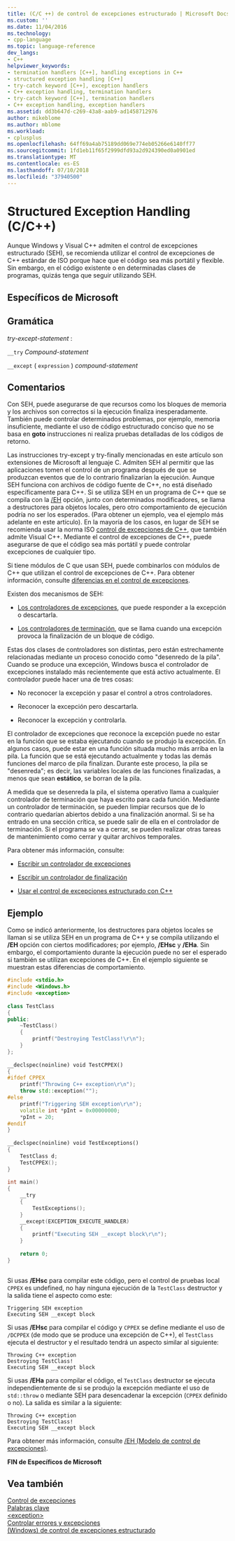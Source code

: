 ```yaml
---
title: (C/C ++) de control de excepciones estructurado | Microsoft Docs
ms.custom: ''
ms.date: 11/04/2016
ms.technology:
- cpp-language
ms.topic: language-reference
dev_langs:
- C++
helpviewer_keywords:
- termination handlers [C++], handling exceptions in C++
- structured exception handling [C++]
- try-catch keyword [C++], exception handlers
- C++ exception handling, termination handlers
- try-catch keyword [C++], termination handlers
- C++ exception handling, exception handlers
ms.assetid: dd3b647d-c269-43a8-aab9-ad1458712976
author: mikeblome
ms.author: mblome
ms.workload:
- cplusplus
ms.openlocfilehash: 64ff69a4ab75189dd069e774eb05266e6140ff77
ms.sourcegitcommit: 1fd1eb11f65f2999dfd93a2d924390ed0a0901ed
ms.translationtype: MT
ms.contentlocale: es-ES
ms.lasthandoff: 07/10/2018
ms.locfileid: "37940500"
---
```

# <a name="structured-exception-handling-cc"></a>Structured Exception Handling (C/C++)
Aunque Windows y Visual C++ admiten el control de excepciones estructurado (SEH), se recomienda utilizar el control de excepciones de C++ estándar de ISO porque hace que el código sea más portátil y flexible. Sin embargo, en el código existente o en determinadas clases de programas, quizás tenga que seguir utilizando SEH.  
  
## <a name="microsoft-specific"></a>Específicos de Microsoft  
  
## <a name="grammar"></a>Gramática  
 *try-except-statement* :  
  
 `__try` *Compound-statement*  
  
 `__except` ( `expression` ) *compound-statement*  
  
## <a name="remarks"></a>Comentarios  
 Con SEH, puede asegurarse de que recursos como los bloques de memoria y los archivos son correctos si la ejecución finaliza inesperadamente. También puede controlar determinados problemas, por ejemplo, memoria insuficiente, mediante el uso de código estructurado conciso que no se basa en **goto** instrucciones ni realiza pruebas detalladas de los códigos de retorno.  
  
 Las instrucciones try-except y try-finally mencionadas en este artículo son extensiones de Microsoft al lenguaje C. Admiten SEH al permitir que las aplicaciones tomen el control de un programa después de que se produzcan eventos que de lo contrario finalizarían la ejecución. Aunque SEH funciona con archivos de código fuente de C++, no está diseñado específicamente para C++. Si se utiliza SEH en un programa de C++ que se compila con la [/EH](../build/reference/eh-exception-handling-model.md) opción, junto con determinados modificadores, se llama a destructores para objetos locales, pero otro comportamiento de ejecución podría no ser los esperados. (Para obtener un ejemplo, vea el ejemplo más adelante en este artículo). En la mayoría de los casos, en lugar de SEH se recomienda usar la norma ISO [control de excepciones de C++](../cpp/try-throw-and-catch-statements-cpp.md), que también admite Visual C++. Mediante el control de excepciones de C++, puede asegurarse de que el código sea más portátil y puede controlar excepciones de cualquier tipo.  
  
 Si tiene módulos de C que usan SEH, puede combinarlos con módulos de C++ que utilizan el control de excepciones de C++. Para obtener información, consulte [diferencias en el control de excepciones](../cpp/exception-handling-differences.md).  
  
 Existen dos mecanismos de SEH:  
  
-   [Los controladores de excepciones](../cpp/writing-an-exception-handler.md), que puede responder a la excepción o descartarla.  
  
-   [Los controladores de terminación](../cpp/writing-a-termination-handler.md), que se llama cuando una excepción provoca la finalización de un bloque de código.  
  
 Estas dos clases de controladores son distintas, pero están estrechamente relacionadas mediante un proceso conocido como "desenredo de la pila". Cuando se produce una excepción, Windows busca el controlador de excepciones instalado más recientemente que está activo actualmente. El controlador puede hacer una de tres cosas:  
  
-   No reconocer la excepción y pasar el control a otros controladores.  
  
-   Reconocer la excepción pero descartarla.  
  
-   Reconocer la excepción y controlarla.  
  
 El controlador de excepciones que reconoce la excepción puede no estar en la función que se estaba ejecutando cuando se produjo la excepción. En algunos casos, puede estar en una función situada mucho más arriba en la pila. La función que se está ejecutando actualmente y todas las demás funciones del marco de pila finalizan. Durante este proceso, la pila se "desenreda"; es decir, las variables locales de las funciones finalizadas, a menos que sean **estático**, se borran de la pila.  
  
 A medida que se desenreda la pila, el sistema operativo llama a cualquier controlador de terminación que haya escrito para cada función. Mediante un controlador de terminación, se pueden limpiar recursos que de lo contrario quedarían abiertos debido a una finalización anormal. Si se ha entrado en una sección crítica, se puede salir de ella en el controlador de terminación. Si el programa se va a cerrar, se pueden realizar otras tareas de mantenimiento como cerrar y quitar archivos temporales.  
  
 Para obtener más información, consulte:  
  
-   [Escribir un controlador de excepciones](../cpp/writing-an-exception-handler.md)  
  
-   [Escribir un controlador de finalización](../cpp/writing-a-termination-handler.md)  
  
-   [Usar el control de excepciones estructurado con C++](../cpp/using-structured-exception-handling-with-cpp.md)  
  
## <a name="example"></a>Ejemplo  
 Como se indicó anteriormente, los destructores para objetos locales se llaman si se utiliza SEH en un programa de C++ y se compila utilizando el **/EH** opción con ciertos modificadores; por ejemplo, **/EHsc** y   **/EHa**. Sin embargo, el comportamiento durante la ejecución puede no ser el esperado si también se utilizan excepciones de C++. En el ejemplo siguiente se muestran estas diferencias de comportamiento.  
  
```cpp  
#include <stdio.h>  
#include <Windows.h>  
#include <exception>  
  
class TestClass  
{  
public:  
    ~TestClass()  
    {  
        printf("Destroying TestClass!\r\n");  
    }  
};  
  
__declspec(noinline) void TestCPPEX()  
{  
#ifdef CPPEX  
    printf("Throwing C++ exception\r\n");  
    throw std::exception("");  
#else  
    printf("Triggering SEH exception\r\n");  
    volatile int *pInt = 0x00000000;  
    *pInt = 20;  
#endif  
}  
  
__declspec(noinline) void TestExceptions()  
{  
    TestClass d;  
    TestCPPEX();  
}  
  
int main()  
{  
    __try  
    {  
        TestExceptions();  
    }  
    __except(EXCEPTION_EXECUTE_HANDLER)  
    {  
        printf("Executing SEH __except block\r\n");  
    }  
  
    return 0;  
}  
  
```  
  
 Si usas **/EHsc** para compilar este código, pero el control de pruebas local `CPPEX` es undefined, no hay ninguna ejecución de la `TestClass` destructor y la salida tiene el aspecto como este:  
  
```Output  
Triggering SEH exception  
Executing SEH __except block  
```  
  
 Si usas **/EHsc** para compilar el código y `CPPEX` se define mediante el uso de `/DCPPEX` (de modo que se produce una excepción de C++), el `TestClass` ejecuta el destructor y el resultado tendrá un aspecto similar al siguiente:  
  
```Output  
Throwing C++ exception  
Destroying TestClass!  
Executing SEH __except block  
```  
  
 Si usas **/EHa** para compilar el código, el `TestClass` destructor se ejecuta independientemente de si se produjo la excepción mediante el uso de `std::throw` o mediante SEH para desencadenar la excepción (`CPPEX` definido o no). La salida es similar a la siguiente:  
  
```Output  
Throwing C++ exception  
Destroying TestClass!  
Executing SEH __except block  
```  
  
 Para obtener más información, consulte [/EH (Modelo de control de excepciones)](../build/reference/eh-exception-handling-model.md).  
  
**FIN de Específicos de Microsoft**  
  
## <a name="see-also"></a>Vea también  
 [Control de excepciones](../cpp/exception-handling-in-visual-cpp.md)   
 [Palabras clave](../cpp/keywords-cpp.md)   
 [\<exception>](../standard-library/exception.md)   
 [Controlar errores y excepciones](../cpp/errors-and-exception-handling-modern-cpp.md)   
 [(Windows) de control de excepciones estructurado](http://msdn.microsoft.com/library/windows/desktop/ms680657.aspx)